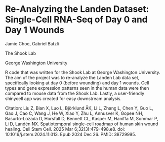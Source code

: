 # Re-Analyzing the Landen Dataset: Single-Cell RNA-Seq of Day 0 and Day 1 Wounds
Jamie Choe, Gabriel Batzli

The Shook Lab

George Washington University

R code that was written for the Shook Lab at George Washington University. The aim of the project was to re-analyze the Landen Lab data set, specifically looking at day 0 (before wounding) and day 1 wounds. Cell types and gene expression patterns seen in the human data were then compared to mouse data from the Shook Lab. Lastly, a user-friendly shinycell app was created for easy downstream analysis. 

Citation: Liu Z, Bian X, Luo L, Björklund ÅK, Li L, Zhang L, Chen Y, Guo L, Gao J, Cao C, Wang J, He W, Xiao Y, Zhu L, Annusver K, Gopee NH, Basurto-Lozada D, Horsfall D, Bennett CL, Kasper M, Haniffa M, Sommar P, Li D, Landén NX. Spatiotemporal single-cell roadmap of human skin wound healing. Cell Stem Cell. 2025 Mar 6;32(3):479-498.e8. doi: 10.1016/j.stem.2024.11.013. Epub 2024 Dec 26. PMID: 39729995.


















